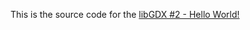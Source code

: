 This is the source code for
the [libGDX #2 - Hello World!](https://gad-wissberg.netlify.app/tutorials/libktx/tutorial_2/)
